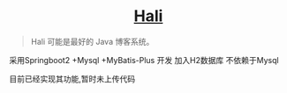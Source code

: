 <h1 align="center"><a href="https://github.com/halo-dev" target="_blank">Hali</a></h1>

> Hali 可能是最好的 Java 博客系统。

采用Springboot2 +Mysql +MyBatis-Plus 开发 加入H2数据库 不依赖于Mysql
 
 目前已经实现其功能,暂时未上传代码
